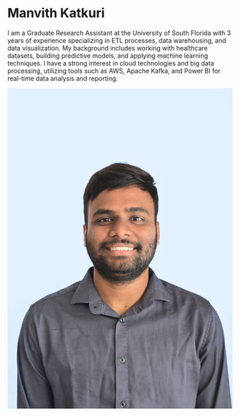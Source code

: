 # Manvith Katkuri

I am a Graduate Research Assistant at the University of South Florida with 3 years of experience specializing in ETL processes, data warehousing, and data visualization. My background includes working with healthcare datasets, building predictive models, and applying machine learning techniques. I have a strong interest in cloud technologies and big data processing, utilizing tools such as AWS, Apache Kafka, and Power BI for real-time data analysis and reporting.

![Alt text](images/Manvith-image.jpg)
